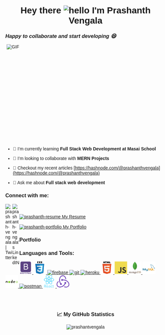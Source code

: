 <div style="font-family:Sans-serif">

<h1 align="center">Hey there <img src="https://media.giphy.com/media/hvRJCLFzcasrR4ia7z/giphy.gif" width="60px" height="80px" alt="hello"/> I'm Prashanth Vengala</h1>

<h3 align="left"><i>Happy to collaborate and start developing 😄</i></h3>
<img align="right" alt="GIF" src="https://github.com/abhisheknaiidu/abhisheknaiidu/blob/master/code.gif?raw=true" width="500" height="320" />

- 🌱 I’m currently learning **Full Stack Web Development at Masai School**

- 👯 I’m looking to collaborate with **MERN Projects**

- 📝 Checkout my recent articles [https://hashnode.com/@prashanthvengala](https://hashnode.com/@prashanthvengala)

- 💬 Ask me about **Full stack web development**

<h3 align="left">Connect with me:</h3>
<p align="left">
<a href="https://twitter.com/PRASHANTHVENGA8">
  <img align="left" alt="prashanth-vengala  | Twitter" width="22px" src="https://raw.githubusercontent.com/peterthehan/peterthehan/master/assets/twitter.svg" />
</a>
<a href="https://www.linkedin.com/in/prashanth-vengala-649b351b2/">
  <img align="left" alt="prashanth-vengala's LinkedIN" width="22px" src="https://raw.githubusercontent.com/peterthehan/peterthehan/master/assets/linkedin.svg" />
</a>
</p>
<br/>
<br/>

<a href="https://drive.google.com/file/d/16lm7JWzvna56OI4HO1apcM0VIJD2Blxp/view?usp=sharing">
<img alt="prashanth-resume" src="https://cdn.iconscout.com/icon/free/png-256/resume-1956282-1650445.png" width="50px" height="50px"/>
	My Resume
</a>
<br/>
<br/>
<a href="https://prashanth-portfolio.netlify.app/">
<img alt="prashanth-portfolio" src="https://cdn.iconscout.com/icon/premium/png-256-thumb/portfolio-285-692609.png" width="40px" height="50px"/>
	My Portfolio
</a>
<h3 align="left">Portfolio</h3>

<h3 align="left">Languages and Tools:</h3>
<p align="left"> <a href="https://getbootstrap.com" target="_blank"> <img src="https://raw.githubusercontent.com/devicons/devicon/master/icons/bootstrap/bootstrap-plain-wordmark.svg" alt="bootstrap" width="40" height="40"/> </a> <a href="https://www.w3schools.com/css/" target="_blank"> <img src="https://raw.githubusercontent.com/devicons/devicon/master/icons/css3/css3-original-wordmark.svg" alt="css3" width="40" height="40"/> </a> <a href="https://firebase.google.com/" target="_blank"> <img src="https://www.vectorlogo.zone/logos/firebase/firebase-icon.svg" alt="firebase" width="40" height="40"/> </a> <a href="https://git-scm.com/" target="_blank"> <img src="https://www.vectorlogo.zone/logos/git-scm/git-scm-icon.svg" alt="git" width="40" height="40"/> </a> <a href="https://heroku.com" target="_blank"> <img src="https://www.vectorlogo.zone/logos/heroku/heroku-icon.svg" alt="heroku" width="40" height="40"/> </a> <a href="https://www.w3.org/html/" target="_blank"> <img src="https://raw.githubusercontent.com/devicons/devicon/master/icons/html5/html5-original-wordmark.svg" alt="html5" width="40" height="40"/> </a> <a href="https://developer.mozilla.org/en-US/docs/Web/JavaScript" target="_blank"> <img src="https://raw.githubusercontent.com/devicons/devicon/master/icons/javascript/javascript-original.svg" alt="javascript" width="40" height="40"/> </a> <a href="https://www.mongodb.com/" target="_blank"> <img src="https://raw.githubusercontent.com/devicons/devicon/master/icons/mongodb/mongodb-original-wordmark.svg" alt="mongodb" width="40" height="40"/> </a> <a href="https://www.mysql.com/" target="_blank"> <img src="https://raw.githubusercontent.com/devicons/devicon/master/icons/mysql/mysql-original-wordmark.svg" alt="mysql" width="40" height="40"/> </a> <a href="https://nodejs.org" target="_blank"> <img src="https://raw.githubusercontent.com/devicons/devicon/master/icons/nodejs/nodejs-original-wordmark.svg" alt="nodejs" width="40" height="40"/> </a> <a href="https://postman.com" target="_blank"> <img src="https://www.vectorlogo.zone/logos/getpostman/getpostman-icon.svg" alt="postman" width="40" height="40"/> </a> <a href="https://reactjs.org/" target="_blank"> <img src="https://raw.githubusercontent.com/devicons/devicon/master/icons/react/react-original-wordmark.svg" alt="react" width="40" height="40"/> </a> <a href="https://redux.js.org" target="_blank"> <img src="https://raw.githubusercontent.com/devicons/devicon/master/icons/redux/redux-original.svg" alt="redux" width="40" height="40"/> </a> </p>

<br/>
<br/>

<h3 align="center">📈 My GitHub Statistics</h3>

<p align="center"> <img src="https://github-readme-stats.vercel.app/api?username=prashantvengala&show_icons=true&theme=gotham" alt="prashantvengala" />

<!-- <p align="center"><img  src="https://github-readme-streak-stats.herokuapp.com/?user=prashantvengala&theme=algolia" alt="prashantvengala" /></p>
 -->
</div>
